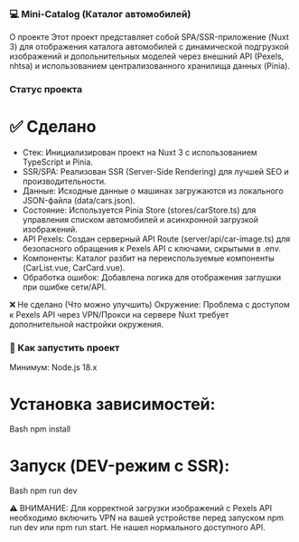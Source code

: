 ### 💻 Mini-Catalog (Каталог автомобилей)
О проекте
Этот проект представляет собой SPA/SSR-приложение (Nuxt 3) для отображения каталога автомобилей с динамической подгрузкой изображений и допольнительных моделей через внешний API (Pexels, nhtsa) и использованием централизованного хранилища данных (Pinia).

### Статус проекта
# ✅ Сделано
- Стек: Инициализирован проект на Nuxt 3 с использованием TypeScript и Pinia.
- SSR/SPA: Реализован SSR (Server-Side Rendering) для лучшей SEO и производительности.
- Данные: Исходные данные о машинах загружаются из локального JSON-файла (data/cars.json).
- Состояние: Используется Pinia Store (stores/carStore.ts) для управления списком автомобилей и асинхронной загрузкой изображений.
- API Pexels: Создан серверный API Route (server/api/car-image.ts) для безопасного обращения к Pexels API с ключами, скрытыми в .env.
- Компоненты: Каталог разбит на переиспользуемые компоненты (CarList.vue, CarCard.vue).
- Обработка ошибок: Добавлена логика для отображения заглушки при ошибке сети/API.

❌ Не сделано (Что можно улучшить)
Окружение: Проблема с доступом к Pexels API через VPN/Прокси на сервере Nuxt требует дополнительной настройки окружения.

### 🚀 Как запустить проект
Минимум: Node.js 18.x

# Установка зависимостей:

Bash
npm install

# Запуск (DEV-режим с SSR):

Bash
npm run dev

⚠️ ВНИМАНИЕ: Для корректной загрузки изображений с Pexels API необходимо включить VPN на вашей устройстве перед запуском npm run dev или npm run start. Не нашел нормального доступного API.